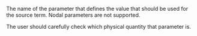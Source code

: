 The name of the parameter that defines the value that should be used for the source
term. Nodal parameters are not supported.

The user should carefully check which physical quantity that parameter is.
